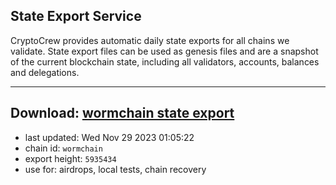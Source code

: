 ## State Export Service
CryptoCrew provides automatic daily state exports for all chains we validate. State export files can be used as genesis files and are a snapshot of the current blockchain state, including all validators, accounts, balances and delegations.

---
**Download: [wormchain state export](https://dl.ccvalidators.com/SERVICE/wormchain/wormchain_export_5935434.json)**
---

- last updated: Wed Nov 29 2023 01:05:22
- chain id: `wormchain`
- export height: `5935434`
- use for: airdrops, local tests, chain recovery
